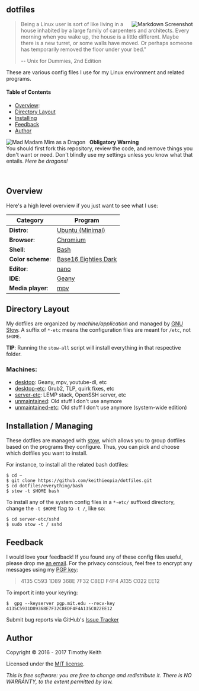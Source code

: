 ## dotfiles

<img align="right" alt="Markdown Screenshot" src="https://raw.githubusercontent.com/keithieopia/dotfiles/master/.readme-assets/markdown_circle.png">

> Being a Linux user is sort of like living in a house inhabited by a large family of carpenters and architects. Every morning when you wake up, the house is a little different. Maybe there is a new turret, or some walls have moved. Or perhaps someone has temporarily removed the floor under your bed."
>  
> -- Unix for Dummies, 2nd Edition

These are various config files I use for my Linux environment and 
related programs.

#### Table of Contents
* [Overview](#overview):
* [Directory Layout](#layout)
* [Installing](#stow)
* [Feedback](#feedback)
* [Author](#author)


<img alt="Mad Madam Mim as a Dragon" style="padding-right: 8px" align="left" src="https://raw.githubusercontent.com/keithieopia/dotfiles/master/.readme-assets/mad_madam_min.png">

**Obligatory Warning**  
You should first fork this repository, review the code, and remove 
things you don't want or need. Don't blindly use my settings unless you 
know what that entails. *Here be dragons!*  

<br>

## Overview
<a name="overview"></a>
Here's a high level overview if you just want to see what I use:

| Category          | Program                                                                      |
| ----------------- | ---------------------------------------------------------------------------- |
| **Distro**:       | [Ubuntu (Minimal)](https://help.ubuntu.com/community/Installation/MinimalCD) |
| **Browser**:      | [Chromium](https://www.chromium.org)                                         |
| **Shell**:        | [Bash](https://www.gnu.org/software/bash)                                    |
| **Color scheme**: | [Base16 Eighties Dark](https://github.com/chriskempson/base16-xresources)    |
| **Editor**:       | [nano](http://www.nano-editor.org)                                           |
| **IDE**:          | [Geany](http://www.geany.org)                                                |
| **Media player**: | [mpv](https://mpv.io)                                                        |


## Directory Layout
<a name="layout"></a>
My dotfiles are organized by *machine/application* and managed by 
[GNU Stow](#stow). A suffix of `*-etc` means the configuration files are
meant for `/etc`, not `$HOME`.  

**TIP**: Running the `stow-all` script will install everything in that 
respective folder. 

### Machines:

* [desktop](https://github.com/keithieopia/dotfiles/blob/master/desktop/): 
  Geany, mpv, youtube-dl, etc
* [desktop-etc](https://github.com/keithieopia/dotfiles/blob/master/desktop-etc/): 
  Grub2, TLP, quirk fixes, etc
* [server-etc](https://github.com/keithieopia/dotfiles/blob/master/server-etc/): 
  LEMP stack, OpenSSH server, etc
* [unmaintained](https://github.com/keithieopia/dotfiles/blob/master/unmaintained/): 
  Old stuff I don't use anymore
* [unmaintained-etc](https://github.com/keithieopia/dotfiles/blob/master/unmaintained-etc/): 
  Old stuff I don't use anymore (system-wide edition)


## Installation / Managing
<a name="stow"></a>
These dotfiles are managed with [stow](http://www.gnu.org/software/stow/),
which allows you to group dotfiles based on the programs they configure. 
Thus, you can pick and choose which dotfiles you want to install.  

For instance, to install all the related bash dotfiles:

```console
$ cd ~  
$ git clone https://github.com/keithieopia/dotfiles.git  
$ cd dotfiles/everything/bash 
$ stow -t $HOME bash
```

To install any of the system config files in a `*-etc/` suffixed 
directory, change the `-t $HOME` flag to `-t /`, like so:

```console
$ cd server-etc/sshd
$ sudo stow -t / sshd
```

## Feedback
<a name="feedback"></a>
I would love your feedback! If you found any of these config files useful,
please drop me [an email](mailto:timothykeith@gmail.com). For the privacy
conscious, feel free to encrypt any messages using my [PGP key](http://pgp.mit.edu/pks/lookup?op=vindex&fingerprint=on&search=0xF4F4A135C022EE12):

> 4135 C593 1D89 368E 7F32 C8ED F4F4 A135 C022 EE12

To import it into your keyring:
```console
$  gpg --keyserver pgp.mit.edu --recv-key 4135C5931D89368E7F32C8EDF4F4A135C022EE12
```

Submit bug reports via GitHub's [Issue Tracker](https://github.com/keithieopia/dotfiles/issues)


## Author
<a name="author"></a>
Copyright &copy; 2016 - 2017 Timothy Keith

Licensed under the [MIT license](https://github.com/keithieopia/dotfiles/blob/master/LICENSE).

*This is free software: you are free to change and redistribute it. There is NO
WARRANTY, to the extent permitted by law.*
